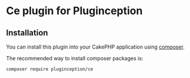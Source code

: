 # Ce plugin for Pluginception

## Installation

You can install this plugin into your CakePHP application using [composer](https://getcomposer.org).

The recommended way to install composer packages is:

```
composer require pluginception/ce
```
